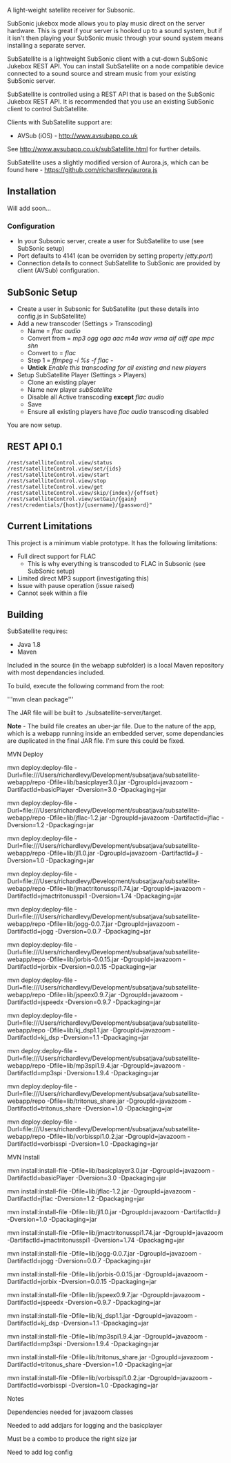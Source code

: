 A light-weight satellite receiver for Subsonic.  

SubSonic jukebox mode allows you to play music direct on the server hardware.  This is great if your server is hooked up to a sound system, but if it isn't then playing your SubSonic music through your sound system means installing a separate server.

SubSatellite is a lightweight SubSonic client with a cut-down SubSonic Jukebox REST API.  You can install SubSatellite on a node compatible device connected to a sound source and stream music from your existing SubSonic server. 

SubSatellite is controlled using a REST API that is based on the SubSonic Jukebox REST API.  It is recommended that you use an existing SubSonic client to control SubSatellite.

Clients with SubSatellite support are:

* AVSub (iOS) - http://www.avsubapp.co.uk

See http://www.avsubapp.co.uk/subSatellite.html for further details.

SubSatellite uses a slightly modified version of Aurora.js, which can be found here - https://github.com/richardlevy/aurora.js

## Installation

Will add soon...

### Configuration

* In your Subsonic server, create a user for SubSatellite to use (see SubSonic setup)
* Port defaults to 4141 (can be overriden by setting property *jetty.port*)
* Connection details to connect SubSatellite to SubSonic are provided by client (AVSub) configuration.

## SubSonic Setup

* Create a user in Subsonic for SubSatellite (put these details into config.js in SubSatellite)
* Add a new transcoder (Settings > Transcoding)
  * Name = *flac audio*
  * Convert from = *mp3 ogg oga aac m4a wav wma aif aiff ape mpc shn*
  * Convert to = *flac*
  * Step 1 = *ffmpeg -i %s -f flac -*
  * **Untick** *Enable this transcoding for all existing and new players*
* Setup SubSatellite Player (Settings > Players)
  * Clone an existing player
  * Name new player *subSatellite*
  * Disable all Active transcoding **except** *flac audio*
  * Save
  * Ensure all existing players have *flac audio* transcoding disabled

You are now setup.

## REST API 0.1

```
/rest/satelliteControl.view/status
/rest/satelliteControl.view/set/{ids}
/rest/satelliteControl.view/start
/rest/satelliteControl.view/stop
/rest/satelliteControl.view/get
/rest/satelliteControl.view/skip/{index}/{offset}
/rest/satelliteControl.view/setGain/{gain}
/rest/credentials/{host}/{username}/{password}"

```

## Current Limitations

This project is a minimum viable prototype.  It has the following limitations:

* Full direct support for FLAC
  * This is why everything is transcoded to FLAC in Subsonic (see SubSonic setup)
* Limited direct MP3 support (investigating this)
* Issue with pause operation (issue raised)
* Cannot seek within a file

## Building

SubSatellite requires:

* Java 1.8
* Maven

Included in the source (in the webapp subfolder) is a local Maven repository with most dependancies included.

To build, execute the following command from the root:

'''mvn clean package'''

The JAR file will be built to ./subsatellite-server/target.

**Note** - The build file creates an uber-jar file.  Due to the nature of the app, which is a webapp running inside an embedded server, some dependancies are duplicated in the final JAR file.  I'm sure this could be fixed.

MVN Deploy

mvn deploy:deploy-file -Durl=file:///Users/richardlevy/Development/subsatjava/subsatellite-webapp/repo -Dfile=lib/basicplayer3.0.jar -DgroupId=javazoom -DartifactId=basicPlayer -Dversion=3.0 -Dpackaging=jar

mvn deploy:deploy-file -Durl=file:///Users/richardlevy/Development/subsatjava/subsatellite-webapp/repo -Dfile=lib/jflac-1.2.jar -DgroupId=javazoom -DartifactId=jflac -Dversion=1.2 -Dpackaging=jar

mvn deploy:deploy-file -Durl=file:///Users/richardlevy/Development/subsatjava/subsatellite-webapp/repo -Dfile=lib/jl1.0.jar -DgroupId=javazoom -DartifactId=jl -Dversion=1.0 -Dpackaging=jar

mvn deploy:deploy-file -Durl=file:///Users/richardlevy/Development/subsatjava/subsatellite-webapp/repo -Dfile=lib/jmactritonusspi1.74.jar -DgroupId=javazoom -DartifactId=jmactritonusspi1 -Dversion=1.74 -Dpackaging=jar

mvn deploy:deploy-file -Durl=file:///Users/richardlevy/Development/subsatjava/subsatellite-webapp/repo -Dfile=lib/jogg-0.0.7.jar -DgroupId=javazoom -DartifactId=jogg -Dversion=0.0.7 -Dpackaging=jar

mvn deploy:deploy-file -Durl=file:///Users/richardlevy/Development/subsatjava/subsatellite-webapp/repo -Dfile=lib/jorbis-0.0.15.jar -DgroupId=javazoom -DartifactId=jorbix -Dversion=0.0.15 -Dpackaging=jar

mvn deploy:deploy-file -Durl=file:///Users/richardlevy/Development/subsatjava/subsatellite-webapp/repo -Dfile=lib/jspeex0.9.7.jar -DgroupId=javazoom -DartifactId=jspeedx -Dversion=0.9.7 -Dpackaging=jar

mvn deploy:deploy-file -Durl=file:///Users/richardlevy/Development/subsatjava/subsatellite-webapp/repo -Dfile=lib/kj_dsp1.1.jar -DgroupId=javazoom -DartifactId=kj_dsp -Dversion=1.1 -Dpackaging=jar

mvn deploy:deploy-file -Durl=file:///Users/richardlevy/Development/subsatjava/subsatellite-webapp/repo -Dfile=lib/mp3spi1.9.4.jar -DgroupId=javazoom -DartifactId=mp3spi -Dversion=1.9.4 -Dpackaging=jar

mvn deploy:deploy-file -Durl=file:///Users/richardlevy/Development/subsatjava/subsatellite-webapp/repo -Dfile=lib/tritonus_share.jar -DgroupId=javazoom -DartifactId=tritonus_share -Dversion=1.0 -Dpackaging=jar

mvn deploy:deploy-file -Durl=file:///Users/richardlevy/Development/subsatjava/subsatellite-webapp/repo -Dfile=lib/vorbisspi1.0.2.jar -DgroupId=javazoom -DartifactId=vorbisspi -Dversion=1.0 -Dpackaging=jar


MVN Install

mvn install:install-file -Dfile=lib/basicplayer3.0.jar -DgroupId=javazoom -DartifactId=basicPlayer -Dversion=3.0 -Dpackaging=jar

mvn install:install-file -Dfile=lib/jflac-1.2.jar -DgroupId=javazoom -DartifactId=jflac -Dversion=1.2 -Dpackaging=jar

mvn install:install-file -Dfile=lib/jl1.0.jar -DgroupId=javazoom -DartifactId=jl -Dversion=1.0 -Dpackaging=jar

mvn install:install-file -Dfile=lib/jmactritonusspi1.74.jar -DgroupId=javazoom -DartifactId=jmactritonusspi1 -Dversion=1.74 -Dpackaging=jar

mvn install:install-file -Dfile=lib/jogg-0.0.7.jar -DgroupId=javazoom -DartifactId=jogg -Dversion=0.0.7 -Dpackaging=jar

mvn install:install-file -Dfile=lib/jorbis-0.0.15.jar -DgroupId=javazoom -DartifactId=jorbix -Dversion=0.0.15 -Dpackaging=jar

mvn install:install-file -Dfile=lib/jspeex0.9.7.jar -DgroupId=javazoom -DartifactId=jspeedx -Dversion=0.9.7 -Dpackaging=jar

mvn install:install-file -Dfile=lib/kj_dsp1.1.jar -DgroupId=javazoom -DartifactId=kj_dsp -Dversion=1.1 -Dpackaging=jar

mvn install:install-file -Dfile=lib/mp3spi1.9.4.jar -DgroupId=javazoom -DartifactId=mp3spi -Dversion=1.9.4 -Dpackaging=jar

mvn install:install-file -Dfile=lib/tritonus_share.jar -DgroupId=javazoom -DartifactId=tritonus_share -Dversion=1.0 -Dpackaging=jar

mvn install:install-file -Dfile=lib/vorbisspi1.0.2.jar -DgroupId=javazoom -DartifactId=vorbisspi -Dversion=1.0 -Dpackaging=jar

Notes

Dependencies needed for javazoom classes

Needed to add addjars for logging and the basicplayer

Must be a combo to produce the right size jar

Need to add log config



